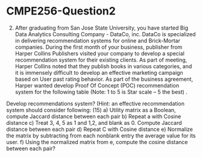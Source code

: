 # CMPE256-Question2
2.	After graduating from San Jose State University, you have started Big Data Analytics Consulting Company - DataCo, inc. DataCo is specialized in delivering recommendation systems for online and Brick-Mortar companies. During the first month of your business, publisher from Harper Collins Publishers visited your company to develop a special recommendation system for their existing clients. As part of meeting, Harper Collins noted that they publish books in various categories, and it is immensely difficult to develop an effective marketing campaign based on User past rating behavior. As part of the business agreement, Harper wanted develop Proof Of Concept (POC) recommendation system for the following table (Note: 1 to 5 is Star scale – 5 the best) .

Develop recommendations system? (Hint: an effective recommendation system should consider following: (15)
a)	Utility matrix as a Boolean, compute Jaccard distance between each pair
b)	Repeat a with Cosine distance
c)	Treat 3, 4, 5 as 1 and 1,2, and blank as 0. Compute Jaccard distance between each pair
d)	Repeat C with Cosine distance
e)	Normalize the matrix by subtracting from each nonblank entry the average value for its user.
f)	Using the normalized matrix from e, compute the cosine distance between each pair?

